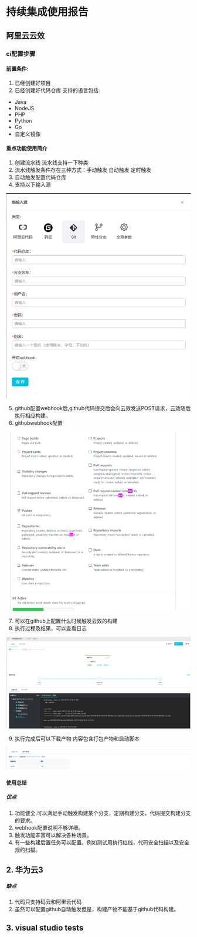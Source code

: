 # 持续集成使用报告

## 阿里云云效

### ci配置步骤

#### 前置条件: 
1. 已经创建好项目
2. 已经创建好代码仓库 支持的语言包括:
- Java
- NodeJS
- PHP
- Python
- Go
- 自定义镜像

#### 重点功能使用简介
1. 创建流水线 流水线支持一下种类:
2. 流水线触发条件存在三种方式：手动触发 自动触发 定时触发
3. 自动触发配置代码仓库
4. 支持以下输入源

![Image text](./report/jpg/流水线输入源支持列表.png)

5. github配置webhook后,github代码提交后会向云效发送POST请求，云效随后执行相应构建。
6. githubwebhook配置

![Image text](./report/jpg/githubwebhook配置.png)

7. 可以在github上配置什么时候触发云效的构建
8. 执行过程及结果，可以查看日志

![Image text](./report/jpg/构建结果.png)

9. 执行完成后可以下载产物 内容包含打包产物和启动脚本

![Image text](./report/jpg/下载.png)

#### 使用总结
##### 优点
1. 功能健全,可以满足手动触发构建某个分支，定期构建分支，代码提交构建分支的要求。
2. webhook配置说明不够详细。
3. 触发功能丰富可以解决各种场景。
4. 有一些构建后置任务可以配置。例如测试用执行红线，代码安全扫描以及安全规约扫描。

## 2. 华为云3
##### 缺点 
1. 代码只支持码云和阿里云代码
2. 虽然可以配置github自动触发但是，构建产物不能基于github代码构建。

## 3. visual studio tests
